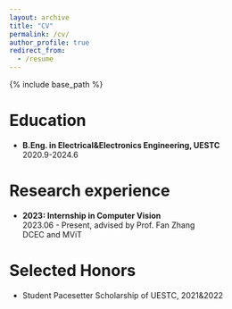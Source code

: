 ```yaml
---
layout: archive
title: "CV"
permalink: /cv/
author_profile: true
redirect_from:
  - /resume
---
```


{% include base_path %}

Education
======
* **B.Eng. in Electrical&Electronics Engineering, UESTC**
<br>2020.9-2024.6

<!-- * **MSc in Signal Processing and Machine Learning, NTU**
<br>2024.8-2025.6 -->

Research experience
======
* **2023: Internship in Computer Vision**
<br>2023.06 - Present, advised by Prof. Fan Zhang
<br>DCEC and MViT

<!-- * **2022: Internship in Intelligent Reflective Surface**
<br>2022.02 - 2022.12, advised by Prof. Lei Zhang
<br>Combined with Key generation -->
  
Selected Honors
======
* Student Pacesetter Scholarship of UESTC, 2021&2022
